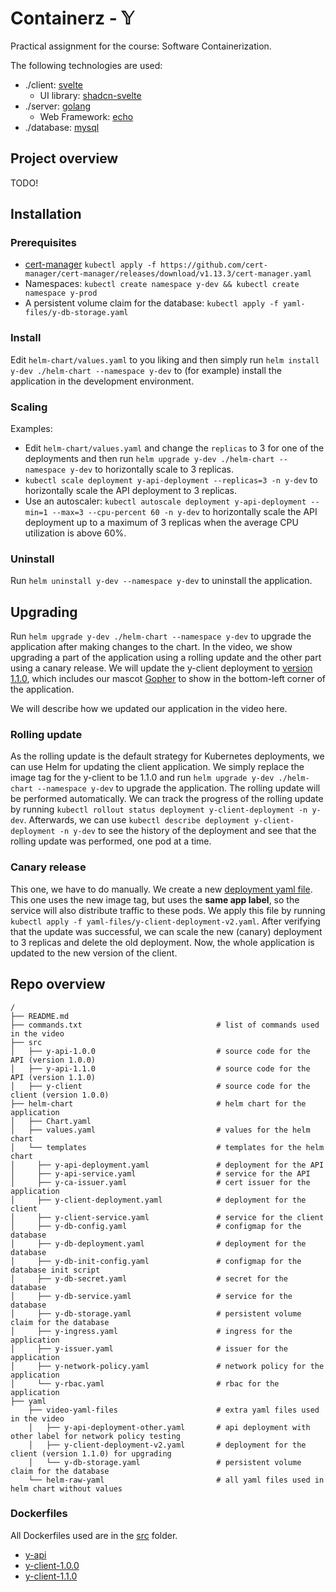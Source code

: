 # Containerz - 𝕐
Practical assignment for the course: Software Containerization.

The following technologies are used:
- ./client: [svelte](https://svelte.dev/)
  - UI library: [shadcn-svelte](https://www.shadcn-svelte.com/)
- ./server: [golang](https://go.dev/)
  - Web Framework: [echo](https://echo.labstack.com/)
- ./database: [mysql](https://www.mysql.com/)

## Project overview

TODO!

## Installation

### Prerequisites
- [cert-manager](https://cert-manager.io/docs/installation/kubernetes/) `kubectl apply -f https://github.com/cert-manager/cert-manager/releases/download/v1.13.3/cert-manager.yaml`
- Namespaces: `kubectl create namespace y-dev && kubectl create namespace y-prod`
- A persistent volume claim for the database: `kubectl apply -f yaml-files/y-db-storage.yaml`

### Install
Edit `helm-chart/values.yaml` to you liking and then simply run `helm install y-dev ./helm-chart --namespace y-dev` to (for example) install the application in the development environment.

### Scaling
Examples:
- Edit `helm-chart/values.yaml` and change the `replicas` to 3 for one of the deployments and then run `helm upgrade y-dev ./helm-chart --namespace y-dev` to horizontally scale to 3 replicas.
- `kubectl scale deployment y-api-deployment --replicas=3 -n y-dev` to horizontally scale the API deployment to 3 replicas.
- Use an autoscaler: `kubectl autoscale deployment y-api-deployment --min=1 --max=3 --cpu-percent 60 -n y-dev` to horizontally scale the API deployment up to a maximum of 3 replicas when the average CPU utilization is above 60%.

### Uninstall
Run `helm uninstall y-dev --namespace y-dev` to uninstall the application.

## Upgrading
Run `helm upgrade y-dev ./helm-chart --namespace y-dev` to upgrade the application after making changes to the chart. In the video, we show upgrading a part of the application using a rolling update and the other part using a canary release. We will update the y-client deployment to [version 1.1.0](src/y-client-1.1.0/), which includes our mascot [Gopher](src/y-client-1.1.0/src/lib/assets/go-gopher.svg) to show in the bottom-left corner of the application.

We will describe how we updated our application in the video here.

### Rolling update
As the rolling update is the default strategy for Kubernetes deployments, we can use Helm for updating the client application. We simply replace the image tag for the y-client to be 1.1.0 and run `helm upgrade y-dev ./helm-chart --namespace y-dev` to upgrade the application. The rolling update will be performed automatically. We can track the progress of the rolling update by running `kubectl rollout status deployment y-client-deployment -n y-dev`. Afterwards, we can use `kubectl describe deployment y-client-deployment -n y-dev` to see the history of the deployment and see that the rolling update was performed, one pod at a time.

### Canary release
This one, we have to do manually. We create a new [deployment yaml file](yaml-files/y-client-deployment-v2.yaml). This one uses the new image tag, but uses the **same app label**, so the service will also distribute traffic to these pods. We apply this file by running `kubectl apply -f yaml-files/y-client-deployment-v2.yaml`. After verifying that the update was successful, we can scale the new (canary) deployment to 3 replicas and delete the old deployment. Now, the whole application is updated to the new version of the client.

## Repo overview
```
/
├── README.md
├── commands.txt                              # list of commands used in the video
├── src
│   ├── y-api-1.0.0                           # source code for the API (version 1.0.0)
│   ├── y-api-1.1.0                           # source code for the API (version 1.1.0)
│   ├── y-client                              # source code for the client (version 1.0.0)         
├── helm-chart                                # helm chart for the application
│   ├── Chart.yaml
│   ├── values.yaml                           # values for the helm chart  
│   └── templates                             # templates for the helm chart
│     ├── y-api-deployment.yaml               # deployment for the API
│     ├── y-api-service.yaml                  # service for the API
│     ├── y-ca-issuer.yaml                    # cert issuer for the application
│     ├── y-client-deployment.yaml            # deployment for the client
│     ├── y-client-service.yaml               # service for the client
│     ├── y-db-config.yaml                    # configmap for the database
│     ├── y-db-deployment.yaml                # deployment for the database
│     ├── y-db-init-config.yaml               # configmap for the database init script
│     ├── y-db-secret.yaml                    # secret for the database
│     ├── y-db-service.yaml                   # service for the database
│     ├── y-db-storage.yaml                   # persistent volume claim for the database
│     ├── y-ingress.yaml                      # ingress for the application
│     ├── y-issuer.yaml                       # issuer for the application
│     ├── y-network-policy.yaml               # network policy for the application
│     └── y-rbac.yaml                         # rbac for the application
├── yaml
    ├── video-yaml-files                      # extra yaml files used in the video
    │   ├── y-api-deployment-other.yaml       # api deployment with other label for network policy testing
    │   ├── y-client-deployment-v2.yaml       # deployment for the client (version 1.1.0) for upgrading
    │   └── y-db-storage.yaml                 # persistent volume claim for the database
    └── helm-raw-yaml                         # all yaml files used in helm chart without values
```


### Dockerfiles
All Dockerfiles used are in the [src](src/) folder.

- [y-api](src/y-api/Dockerfile)
- [y-client-1.0.0](src/y-client-1.0.0/Dockerfile)
- [y-client-1.1.0](src/y-client-1.1.0/Dockerfile)